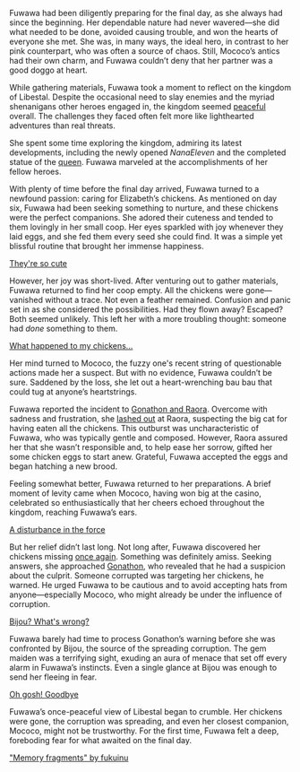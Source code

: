 Fuwawa had been diligently preparing for the final day, as she always had since the beginning. Her dependable nature had never wavered—she did what needed to be done, avoided causing trouble, and won the hearts of everyone she met. She was, in many ways, the ideal hero, in contrast to her pink counterpart, who was often a source of chaos. Still, Mococo’s antics had their own charm, and Fuwawa couldn’t deny that her partner was a good doggo at heart.

While gathering materials, Fuwawa took a moment to reflect on the kingdom of Libestal. Despite the occasional need to slay enemies and the myriad shenanigans other heroes engaged in, the kingdom seemed [peaceful](https://www.youtube.com/live/zdQoGFICNDk?feature=shared\&t=2085) overall. The challenges they faced often felt more like lighthearted adventures than real threats.

She spent some time exploring the kingdom, admiring its latest developments, including the newly opened *NanaEleven* and the completed statue of the [queen](https://www.youtube.com/live/zdQoGFICNDk?feature=shared\&t=2133). Fuwawa marveled at the accomplishments of her fellow heroes.

With plenty of time before the final day arrived, Fuwawa turned to a newfound passion: caring for Elizabeth’s chickens. As mentioned on day six, Fuwawa had been seeking something to nurture, and these chickens were the perfect companions. She adored their cuteness and tended to them lovingly in her small coop. Her eyes sparkled with joy whenever they laid eggs, and she fed them every seed she could find. It was a simple yet blissful routine that brought her immense happiness.

[They're so cute](#embed:https://www.youtube.com/live/zdQoGFICNDk?feature=shared\&t=9083)

However, her joy was short-lived. After venturing out to gather materials, Fuwawa returned to find her coop empty. All the chickens were gone—vanished without a trace. Not even a feather remained. Confusion and panic set in as she considered the possibilities. Had they flown away? Escaped? Both seemed unlikely. This left her with a more troubling thought: someone had *done* something to them.

[What happened to my chickens...](#embed:https://www.youtube.com/embed/zdQoGFICNDk?si=k3FnLH85iZl-cZKz\&start=11103)

Her mind turned to Mococo, the fuzzy one's recent string of questionable actions made her a suspect. But with no evidence, Fuwawa couldn’t be sure. Saddened by the loss, she let out a heart-wrenching bau bau that could tug at anyone’s heartstrings.

Fuwawa reported the incident to [Gonathon and Raora](https://www.youtube.com/live/zdQoGFICNDk?feature=shared\&t=11569). Overcome with sadness and frustration, she [lashed out](https://www.youtube.com/live/zdQoGFICNDk?feature=shared\&t=11633) at Raora, suspecting the big cat for having eaten all the chickens. This outburst was uncharacteristic of Fuwawa, who was typically gentle and composed. However, Raora assured her that she wasn’t responsible and, to help ease her sorrow, gifted her some chicken eggs to start anew. Grateful, Fuwawa accepted the eggs and began hatching a new brood.

Feeling somewhat better, Fuwawa returned to her preparations. A brief moment of levity came when Mococo, having won big at the casino, celebrated so enthusiastically that her cheers echoed throughout the kingdom, reaching Fuwawa’s ears.

[A disturbance in the force](#embed:https://www.youtube.com/embed/zdQoGFICNDk?si=hLhOJsA0QC7bKCkW\&start=12521)

But her relief didn’t last long. Not long after, Fuwawa discovered her chickens missing [once again](https://www.youtube.com/live/zdQoGFICNDk?feature=shared\&t=13177). Something was definitely amiss. Seeking answers, she approached [Gonathon](https://www.youtube.com/live/zdQoGFICNDk?feature=shared\&t=13459), who revealed that he had a suspicion about the culprit. Someone corrupted was targeting her chickens, he warned. He urged Fuwawa to be cautious and to avoid accepting hats from anyone—especially Mococo, who might already be under the influence of corruption.

[Bijou? What's wrong?](#embed:https://www.youtube.com/live/zdQoGFICNDk?feature=shared\&t=14707)

Fuwawa barely had time to process Gonathon’s warning before she was confronted by Bijou, the source of the spreading corruption. The gem maiden was a terrifying sight, exuding an aura of menace that set off every alarm in Fuwawa’s instincts. Even a single glance at Bijou was enough to send her fleeing in fear.

[Oh gosh! Goodbye](#embed:https://www.youtube.com/live/zdQoGFICNDk?feature=shared\&t=15903)

Fuwawa’s once-peaceful view of Libestal began to crumble. Her chickens were gone, the corruption was spreading, and even her closest companion, Mococo, might not be trustworthy. For the first time, Fuwawa felt a deep, foreboding fear for what awaited on the final day.

["Memory fragments" by fukuinu](https://x.com/fukuinu_daddy/status/1832892608789770703)
